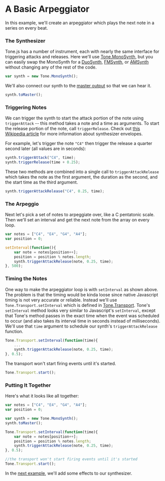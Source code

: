 # A Basic Arpeggiator

In this example, we'll create an arpeggiator which plays the next note in a series on every beat. 

### The Synthesizer

Tone.js has a number of instrument, each with nearly the same interface for triggering attacks and releases. Here we'll use [Tone.MonoSynth](http://tonenotone.github.io/Tone.js/doc/Tone.MonoSynth.html), but you can easily swap the MonoSynth for a [DuoSynth](http://tonenotone.github.io/Tone.js/doc/Tone.DuoSynth.html), [FMSynth](http://tonenotone.github.io/Tone.js/doc/Tone.FMSynth.html), or [AMSynth](http://tonenotone.github.io/Tone.js/doc/Tone.AMSynth.html) without changing any of the rest of the code. 

```javascript
var synth = new Tone.MonoSynth();
```

We'll also connect our synth to the [master output](http://tonenotone.github.io/Tone.js/doc/Tone.Master.html) so that we can hear it. 

```javascript
synth.toMaster();
```

### Triggering Notes

We can trigger the synth to start the attack portion of the note using `triggerAttack` -- this method takes a note and a time as arguments. To start the release portion of the note, call `triggerRelease`. Check out [this Wikipedia article](http://en.wikipedia.org/wiki/Synthesizer#ADSR_envelope) for more information about synthesizer envelopes.

For example, let's trigger the note `"C4"` then trigger the release a quarter second later (all values are in seconds):

```javascript
synth.triggerAttack("C4", time);
synth.triggerRelease(time + 0.25);
```

These two methods are combined into a single call to `triggerAttackRelease` which takes the note as the first argument, the duration as the second, and the start time as the third argument. 

```javascript
synth.triggerAttackRelease("C4", 0.25, time);
```

### The Arpeggio

Next let's pick a set of notes to arpeggiate over, like a C pentatonic scale. Then we'll set an interval and get the next note from the array on every loop. 

```javascript
var notes = ["C4", "E4", "G4", "A4"];
var position = 0;

setInterval(function(){
	var note = notes[position++];
	position = position % notes.length;
	synth.triggerAttackRelease(note, 0.25, time);
}, 500);
```

### Timing the Notes

One way to make the arpeggiator loop is with `setInterval` as shown above. The problem is that the timing would be kinda loose since native Javascript timing is not very accurate or reliable. Instead we'll use `Tone.Transport.setInterval` which is defined in [Tone.Transport](http://tonenotone.github.io/Tone.js/doc/Tone.Transport.html). Tone's `setInterval` method looks very similar to Javascript's `setInterval`, except that Tone's method passes in the exact time when the event was scheduled to occur (and also takes its interval time in seconds instead of milliseconds). We'll use that `time` argument to schedule our synth's `triggerAttackRelease` function. 

```javascript
Tone.Transport.setInterval(function(time){
	...
	synth.triggerAttackRelease(note, 0.25, time);
}, 0.5);
```

The transport won't start firing events until it's started. 

```javascript
Tone.Transport.start();
```

### Putting It Together

Here's what it looks like all together:


```javascript
var notes = ["C4", "E4", "G4", "A4"];
var position = 0;

var synth = new Tone.MonoSynth();
synth.toMaster();

Tone.Transport.setInterval(function(time){
	var note = notes[position++];
	position = position % notes.length;
	synth.triggerAttackRelease(note, 0.25, time);
}, 0.5);

//the transport won't start firing events until it's started
Tone.Transport.start();
```

In the [next example](ArpeggiatorEffect), we'll add some effects to our synthesizer. 
